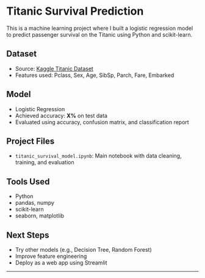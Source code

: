 # Titanic Survival Prediction 

This is a machine learning project where I built a logistic regression model to predict passenger survival on the Titanic using Python and scikit-learn.

## Dataset

- Source: [Kaggle Titanic Dataset](https://www.kaggle.com/competitions/titanic/data)
- Features used: Pclass, Sex, Age, SibSp, Parch, Fare, Embarked

## Model

- Logistic Regression
- Achieved accuracy: **X%** on test data
- Evaluated using accuracy, confusion matrix, and classification report

## Project Files

- `titanic_survival_model.ipynb`: Main notebook with data cleaning, training, and evaluation

## Tools Used

- Python
- pandas, numpy
- scikit-learn
- seaborn, matplotlib

##  Next Steps

- Try other models (e.g., Decision Tree, Random Forest)
- Improve feature engineering
- Deploy as a web app using Streamlit

---
